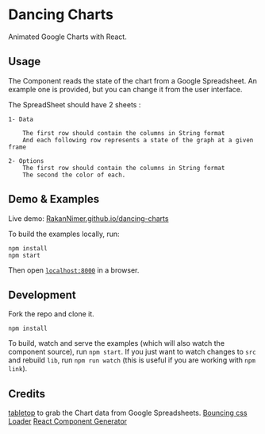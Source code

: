 # Dancing Charts

Animated Google Charts with React.

## Usage

The Component reads the state of the chart from a Google Spreadsheet. An example one is provided, but you can change it from the user interface.

The SpreadSheet should have 2 sheets :

	1- Data

		The first row should contain the columns in String format
		And each following row represents a state of the graph at a given frame

	2- Options
		The first row should contain the columns in String format
		The second the color of each.



## Demo & Examples

Live demo: [RakanNimer.github.io/dancing-charts](http://RakanNimer.github.io/dancing-charts/)

To build the examples locally, run:

```
npm install
npm start
```

Then open [`localhost:8000`](http://localhost:8000) in a browser.

## Development

Fork the repo and clone it.
```
npm install
```
To build, watch and serve the examples (which will also watch the component source), run `npm start`. If you just want to watch changes to `src` and rebuild `lib`, run `npm run watch` (this is useful if you are working with `npm link`).

## Credits

[tabletop](https://github.com/jsoma/tabletop) to grab the Chart data from Google Spreadsheets.
[Bouncing css Loader](http://codepen.io/dicson/pen/vOxZjM)
[React Component Generator](https://github.com/JedWatson/generator-react-component)


